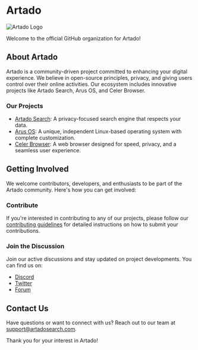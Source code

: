# Artado

![Artado Logo](https://www.artadosearch.com/images/android-chrome-192x192.png)

Welcome to the official GitHub organization for Artado! 

## About Artado

Artado is a community-driven project committed to enhancing your digital experience. We believe in open-source principles, privacy, and giving users control over their online activities. Our ecosystem includes innovative projects like Artado Search, Arus OS, and Celer Browser.

### Our Projects

- [Artado Search](https://github.com/Artado-Project/artadosearch): A privacy-focused search engine that respects your data.
- [Arus OS](https://github.com/Arus-OS): A unique, independent Linux-based operating system with complete customization.
- [Celer Browser](https://github.com/Artado-Project/celerbrowser): A web browser designed for speed, privacy, and a seamless user experience.

## Getting Involved

We welcome contributors, developers, and enthusiasts to be part of the Artado community. Here's how you can get involved:

### Contribute

If you're interested in contributing to any of our projects, please follow our [contributing guidelines](https://github.com/Artado-Project/artadosearch/blob/main/CONTRIBUTING.md) for detailed instructions on how to submit your contributions.

### Join the Discussion

Join our active discussions and stay updated on project developments. You can find us on:

- [Discord](https://discord.gg/WXCsr8zTN6)
- [Twitter](https://twitter.com/ArtadoL)
- [Forum](https://forum.artado.xyz/)


## Contact Us

Have questions or want to connect with us? Reach out to our team at [support@artadosearch.com](mailto:support@artadosearch.com).

Thank you for your interest in Artado!
